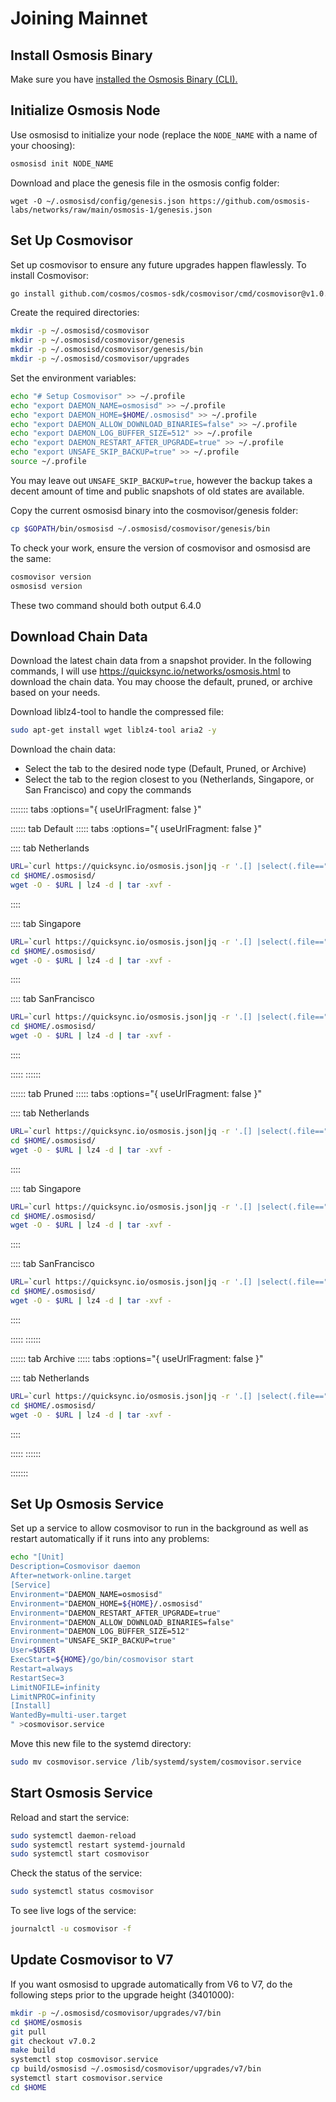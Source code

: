 # Joining Mainnet

## Install Osmosis Binary

Make sure you have [installed the Osmosis Binary (CLI).](../cli/install)

## Initialize Osmosis Node

Use osmosisd to initialize your node (replace the ```NODE_NAME``` with a name of your choosing):

```bash
osmosisd init NODE_NAME
```

Download and place the genesis file in the osmosis config folder:

```
wget -O ~/.osmosisd/config/genesis.json https://github.com/osmosis-labs/networks/raw/main/osmosis-1/genesis.json
```

## Set Up Cosmovisor

Set up cosmovisor to ensure any future upgrades happen flawlessly. To install Cosmovisor:

```bash
go install github.com/cosmos/cosmos-sdk/cosmovisor/cmd/cosmovisor@v1.0.0
```

Create the required directories:

```bash
mkdir -p ~/.osmosisd/cosmovisor
mkdir -p ~/.osmosisd/cosmovisor/genesis
mkdir -p ~/.osmosisd/cosmovisor/genesis/bin
mkdir -p ~/.osmosisd/cosmovisor/upgrades
```

Set the environment variables:

```bash
echo "# Setup Cosmovisor" >> ~/.profile
echo "export DAEMON_NAME=osmosisd" >> ~/.profile
echo "export DAEMON_HOME=$HOME/.osmosisd" >> ~/.profile
echo "export DAEMON_ALLOW_DOWNLOAD_BINARIES=false" >> ~/.profile
echo "export DAEMON_LOG_BUFFER_SIZE=512" >> ~/.profile
echo "export DAEMON_RESTART_AFTER_UPGRADE=true" >> ~/.profile
echo "export UNSAFE_SKIP_BACKUP=true" >> ~/.profile
source ~/.profile
```
You may leave out `UNSAFE_SKIP_BACKUP=true`, however the backup takes a decent amount of time and public snapshots of old states are available.

Copy the current osmosisd binary into the cosmovisor/genesis folder:

```bash
cp $GOPATH/bin/osmosisd ~/.osmosisd/cosmovisor/genesis/bin
```

To check your work, ensure the version of cosmovisor and osmosisd are the same:

```bash
cosmovisor version
osmosisd version
```

These two command should both output 6.4.0

## Download Chain Data

Download the latest chain data from a snapshot provider. In the following commands, I will use <a href="https://quicksync.io/networks/osmosis.html" target="_blank">https://quicksync.io/networks/osmosis.html</a> to download the chain data. You may choose the default, pruned, or archive based on your needs.

Download liblz4-tool to handle the compressed file:

```bash
sudo apt-get install wget liblz4-tool aria2 -y
```

Download the chain data:

- Select the tab to the desired node type (Default, Pruned, or Archive)
- Select the tab to the region closest to you (Netherlands, Singapore, or San Francisco) and copy the commands


<!-- #region -->
::::::: tabs :options="{ useUrlFragment: false }"

:::::: tab Default
::::: tabs :options="{ useUrlFragment: false }"

:::: tab Netherlands
``` bash
URL=`curl https://quicksync.io/osmosis.json|jq -r '.[] |select(.file=="osmosis-1-default")|select (.mirror=="Netherlands")|.url'`
cd $HOME/.osmosisd/
wget -O - $URL | lz4 -d | tar -xvf -
```
::::

:::: tab Singapore
``` bash
URL=`curl https://quicksync.io/osmosis.json|jq -r '.[] |select(.file=="osmosis-1-default")|select (.mirror=="Singapore")|.url'`
cd $HOME/.osmosisd/
wget -O - $URL | lz4 -d | tar -xvf -
```
::::

:::: tab SanFrancisco
``` bash
URL=`curl https://quicksync.io/osmosis.json|jq -r '.[] |select(.file=="osmosis-1-default")|select (.mirror=="SanFrancisco")|.url'`
cd $HOME/.osmosisd/
wget -O - $URL | lz4 -d | tar -xvf -
```
::::

:::::
::::::

:::::: tab Pruned
::::: tabs :options="{ useUrlFragment: false }"

:::: tab Netherlands
``` bash
URL=`curl https://quicksync.io/osmosis.json|jq -r '.[] |select(.file=="osmosis-1-pruned")|select (.mirror=="Netherlands")|.url'`
cd $HOME/.osmosisd/
wget -O - $URL | lz4 -d | tar -xvf -
```
::::

:::: tab Singapore
``` bash
URL=`curl https://quicksync.io/osmosis.json|jq -r '.[] |select(.file=="osmosis-1-pruned")|select (.mirror=="Singapore")|.url'`
cd $HOME/.osmosisd/
wget -O - $URL | lz4 -d | tar -xvf -
```
::::

:::: tab SanFrancisco
``` bash
URL=`curl https://quicksync.io/osmosis.json|jq -r '.[] |select(.file=="osmosis-1-pruned")|select (.mirror=="SanFrancisco")|.url'`
cd $HOME/.osmosisd/
wget -O - $URL | lz4 -d | tar -xvf -
```
::::

:::::
::::::

:::::: tab Archive
::::: tabs :options="{ useUrlFragment: false }"

:::: tab Netherlands
``` bash
URL=`curl https://quicksync.io/osmosis.json|jq -r '.[] |select(.file=="osmosis-1-archive")|select (.mirror=="Netherlands")|.url'`
cd $HOME/.osmosisd/
wget -O - $URL | lz4 -d | tar -xvf -
```
::::

:::::
::::::

:::::::

<!-- #endregion -->

## Set Up Osmosis Service

Set up a service to allow cosmovisor to run in the background as well as restart automatically if it runs into any problems:

```bash
echo "[Unit]
Description=Cosmovisor daemon
After=network-online.target
[Service]
Environment="DAEMON_NAME=osmosisd"
Environment="DAEMON_HOME=${HOME}/.osmosisd"
Environment="DAEMON_RESTART_AFTER_UPGRADE=true"
Environment="DAEMON_ALLOW_DOWNLOAD_BINARIES=false"
Environment="DAEMON_LOG_BUFFER_SIZE=512"
Environment="UNSAFE_SKIP_BACKUP=true"
User=$USER
ExecStart=${HOME}/go/bin/cosmovisor start
Restart=always
RestartSec=3
LimitNOFILE=infinity
LimitNPROC=infinity
[Install]
WantedBy=multi-user.target
" >cosmovisor.service
```

Move this new file to the systemd directory:

```bash
sudo mv cosmovisor.service /lib/systemd/system/cosmovisor.service
```

## Start Osmosis Service

Reload and start the service:

```bash
sudo systemctl daemon-reload
sudo systemctl restart systemd-journald
sudo systemctl start cosmovisor
```

Check the status of the service:

```bash
sudo systemctl status cosmovisor
```

To see live logs of the service:

```bash
journalctl -u cosmovisor -f
```

## Update Cosmovisor to V7

If you want osmosisd to upgrade automatically from V6 to V7, do the following steps prior to the upgrade height (3401000):

```bash
mkdir -p ~/.osmosisd/cosmovisor/upgrades/v7/bin
cd $HOME/osmosis
git pull
git checkout v7.0.2
make build
systemctl stop cosmovisor.service
cp build/osmosisd ~/.osmosisd/cosmovisor/upgrades/v7/bin
systemctl start cosmovisor.service
cd $HOME
```